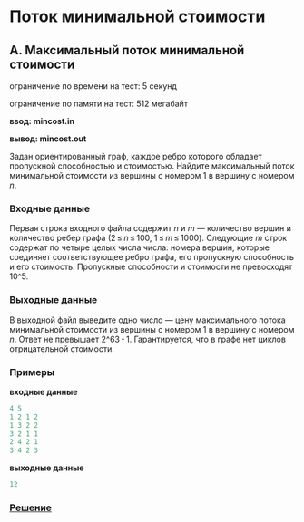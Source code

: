 # Поток минимальной стоимости

## A. Максимальный поток минимальной стоимости

  ограничение по времени на тест: 5 секунд
  
  ограничение по памяти на тест: 512 мегабайт
  
  **ввод: mincost.in**
  
  **вывод: mincost.out**
  
Задан ориентированный граф, каждое ребро которого обладает пропускной способностью и стоимостью. Найдите максимальный поток минимальной стоимости из вершины с номером 1 в вершину с номером _n_.  

### Входные данные

Первая строка входного файла содержит _n_ и _m_ — количество вершин и количество ребер графа (2 ≤ _n_ ≤ 100, 1 ≤ _m_ ≤ 1000). Следующие _m_ строк содержат по четыре целых числа числа: номера вершин, которые соединяет соответствующее ребро графа, его пропускную способность и его стоимость. Пропускные способности и стоимости не превосходят 10^5.

### Выходные данные

В выходной файл выведите одно число — цену максимального потока минимальной стоимости из вершины с номером 1 в вершину с номером _n_. Ответ не превышает 2^63 - 1. Гарантируется, что в графе нет циклов отрицательной стоимости.

### Примеры

**входные данные**
```c++
4 5
1 2 1 2
1 3 2 2
3 2 1 1
2 4 2 1
3 4 2 3
```
**выходные данные**
```c++
12
```

### [Решение](A.cpp)
